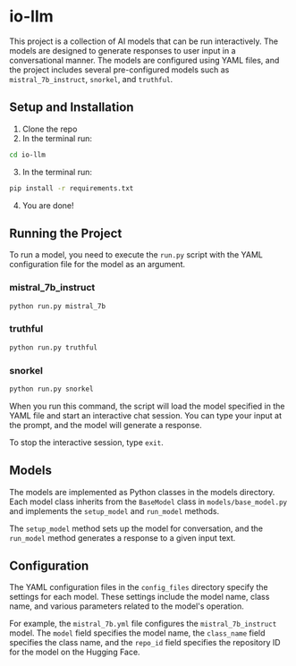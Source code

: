 # io-llm

This project is a collection of AI models that can be run interactively. The models are designed to generate responses to user input in a conversational manner. The models are configured using YAML files, and the project includes several pre-configured models such as `mistral_7b_instruct`, `snorkel`, and `truthful`.

## Setup and Installation
1. Clone the repo 
2. In the terminal run:
```sh
cd io-llm
```
3. In the terminal run:
```sh
pip install -r requirements.txt
```
4. You are done!

## Running the Project

To run a model, you need to execute the `run.py` script with the YAML configuration file for the model as an argument. 

### mistral_7b_instruct
```sh
python run.py mistral_7b
```

### truthful
```sh
python run.py truthful
```

### snorkel
```sh
python run.py snorkel 
```

When you run this command, the script will load the model specified in the YAML file and start an interactive chat session. You can type your input at the prompt, and the model will generate a response.

To stop the interactive session, type `exit`.

## Models

The models are implemented as Python classes in the models directory. Each model class inherits from the `BaseModel` class in `models/base_model.py` and implements the `setup_model` and `run_model` methods.

The `setup_model` method sets up the model for conversation, and the `run_model` method generates a response to a given input text.

## Configuration

The YAML configuration files in the `config_files` directory specify the settings for each model. These settings include the model name, class name, and various parameters related to the model's operation.

For example, the `mistral_7b.yml` file configures the `mistral_7b_instruct` model. The `model` field specifies the model name, the `class_name` field specifies the class name, and the `repo_id` field specifies the repository ID for the model on the Hugging Face.
